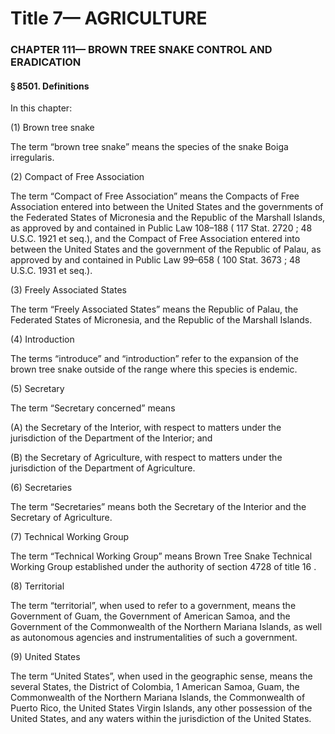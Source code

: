 
# Title 7— AGRICULTURE
### CHAPTER 111— BROWN TREE SNAKE CONTROL AND ERADICATION
#### § 8501. Definitions

In this chapter:

(1) Brown tree snake

The term “brown tree snake” means the species of the snake Boiga irregularis.

(2) Compact of Free Association

The term “Compact of Free Association” means the Compacts of Free Association entered into between the United States and the governments of the Federated States of Micronesia and the Republic of the Marshall Islands, as approved by and contained in Public Law 108–188 ( 117 Stat. 2720 ; 48 U.S.C. 1921 et seq.), and the Compact of Free Association entered into between the United States and the government of the Republic of Palau, as approved by and contained in Public Law 99–658 ( 100 Stat. 3673 ; 48 U.S.C. 1931 et seq.).

(3) Freely Associated States

The term “Freely Associated States” means the Republic of Palau, the Federated States of Micronesia, and the Republic of the Marshall Islands.

(4) Introduction

The terms “introduce” and “introduction” refer to the expansion of the brown tree snake outside of the range where this species is endemic.

(5) Secretary

The term “Secretary concerned” means

(A) the Secretary of the Interior, with respect to matters under the jurisdiction of the Department of the Interior; and

(B) the Secretary of Agriculture, with respect to matters under the jurisdiction of the Department of Agriculture.

(6) Secretaries

The term “Secretaries” means both the Secretary of the Interior and the Secretary of Agriculture.

(7) Technical Working Group

The term “Technical Working Group” means Brown Tree Snake Technical Working Group established under the authority of section 4728 of title 16 .

(8) Territorial

The term “territorial”, when used to refer to a government, means the Government of Guam, the Government of American Samoa, and the Government of the Commonwealth of the Northern Mariana Islands, as well as autonomous agencies and instrumentalities of such a government.

(9) United States

The term “United States”, when used in the geographic sense, means the several States, the District of Colombia, 1 American Samoa, Guam, the Commonwealth of the Northern Mariana Islands, the Commonwealth of Puerto Rico, the United States Virgin Islands, any other possession of the United States, and any waters within the jurisdiction of the United States.
